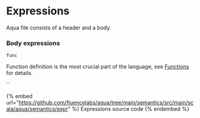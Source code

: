 # Expressions

Aqua file consists of a header and a body.

###

### Body expressions

`func`

Function definition is the most crucial part of the language, see [Functions](functions.md) for details.

``

{% embed url="https://github.com/fluencelabs/aqua/tree/main/semantics/src/main/scala/aqua/semantics/expr" %}
Expressions source code
{% endembed %}
